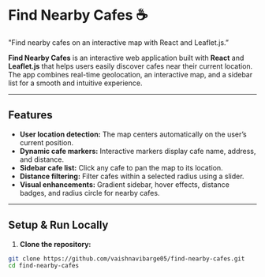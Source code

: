 # Find Nearby Cafes ☕
"Find nearby cafes on an interactive map with React and Leaflet.js.”

**Find Nearby Cafes** is an interactive web application built with **React** and **Leaflet.js** that helps users easily discover cafes near their current location. The app combines real-time geolocation, an interactive map, and a sidebar list for a smooth and intuitive experience.

----------------------------------------------------------------------------------------------------------------------------------------

## Features

- **User location detection:** The map centers automatically on the user’s current position.
- **Dynamic cafe markers:** Interactive markers display cafe name, address, and distance.
- **Sidebar cafe list:** Click any cafe to pan the map to its location.
- **Distance filtering:** Filter cafes within a selected radius using a slider.
- **Visual enhancements:** Gradient sidebar, hover effects, distance badges, and radius circle for nearby cafes.

----------------------------------------------------------------------------------------------------------------------------------------

## Setup & Run Locally

1. **Clone the repository:**  
```bash
git clone https://github.com/vaishnavibarge05/find-nearby-cafes.git
cd find-nearby-cafes

